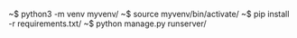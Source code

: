 ~$ python3 -m venv myvenv/
~$ source myvenv/bin/activate/
~$ pip install -r requirements.txt/
~$ python manage.py runserver/
